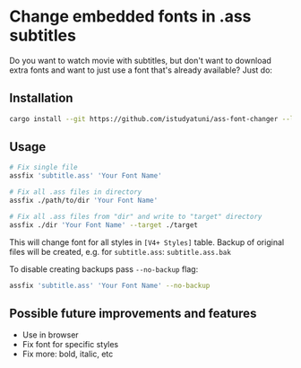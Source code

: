 # Change embedded fonts in .ass subtitles

Do you want to watch movie with subtitles, but don't want to download extra fonts and want to just use a font that's already available? Just do:

## Installation

```sh
cargo install --git https://github.com/istudyatuni/ass-font-changer --locked
```

## Usage

```sh
# Fix single file
assfix 'subtitle.ass' 'Your Font Name'

# Fix all .ass files in directory
assfix ./path/to/dir 'Your Font Name'

# Fix all .ass files from "dir" and write to "target" directory
assfix ./dir 'Your Font Name' --target ./target
```

This will change font for all styles in `[V4+ Styles]` table. Backup of original files will be created, e.g. for `subtitle.ass`: `subtitle.ass.bak`

To disable creating backups pass `--no-backup` flag:

```sh
assfix 'subtitle.ass' 'Your Font Name' --no-backup
```

## Possible future improvements and features

- Use in browser
- Fix font for specific styles
- Fix more: bold, italic, etc
